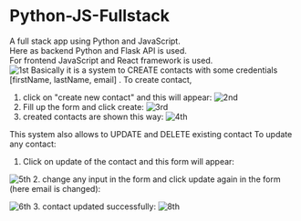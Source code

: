 # Python-JS-Fullstack
A full stack app using Python and JavaScript.  
Here as backend Python and Flask API is used.  
For frontend JavaScript and React framework is used.  
![1st](https://github.com/suckib/Python-JS-Fullstack/assets/54441513/7cf9bf67-cd6b-4cb8-9a6c-ac654df913e7) 
Basically it is a system to CREATE contacts with some credentials [firstName, lastName, email] . 
To create contact, 
1. click on "create new contact" and this will appear:
 ![2nd](https://github.com/suckib/Python-JS-Fullstack/assets/54441513/4685418a-2a71-47ba-8a29-a11cb8b5e72f)
2. Fill up the form and click create:
   ![3rd](https://github.com/suckib/Python-JS-Fullstack/assets/54441513/b81a12b0-0140-4df7-adc3-420f8080098b)
3. created contacts are shown this way:
   ![4th](https://github.com/suckib/Python-JS-Fullstack/assets/54441513/5b643a1d-ebee-4506-96c8-93d7c24cfae7)

This system also allows to UPDATE and DELETE existing contact 
To update any contact:
1. Click on update of the contact and this form will appear:
   

![5th](https://github.com/suckib/Python-JS-Fullstack/assets/54441513/20207231-badc-4130-a81d-704341df1cd2)
2. change any input in the form and click update again in the form (here email is changed):

![6th](https://github.com/suckib/Python-JS-Fullstack/assets/54441513/d9ddf34f-af30-4473-a3b5-0a00d1289462)
3. contact updated successfully:
![8th](https://github.com/suckib/Python-JS-Fullstack/assets/54441513/36077425-bf20-43ff-8e7a-26edc9814520)


